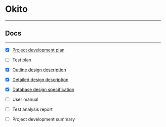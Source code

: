 # Okito

---

## Docs

---

- [x] [Project development plan](/1-project-development-plan)

- [ ] Test plan

- [x] [Outline design description](/3-outline-design-notes)

- [x] [Detailed design description](/4-detailed-design-notes)

- [x] [Database design specification](/5-database-design-specification)

- [ ] User manual

- [ ] Test analysis report

- [ ] Project development summary
